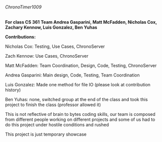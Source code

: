 ###### ChronoTimer1009
**For class CS 361**
**Team Andrea Gasparini, Matt McFadden, Nicholas Cox, Zachary Kennow, Luis Gonzalez, Ben Yuhas**


**Contributions:**




Nicholas Cox: Testing, Use Cases, ChronoServer




Zach Kennow: Use Cases, ChronoServer




Matt McFadden: Team Coordination, Design, Code, Testing, ChronoServer



Andrea Gasparini: Main design, Code, Testing, Team Coordination



Luis Gonzalez: Made one method for file IO (please look at contribution history)




Ben Yuhas: none, switched group at the end of the class and took this project to finish the class (professor allowed it)





This is not reflective of brain to bytes coding skills, our team is composed from different people working on different projects
and some of us had to do this project under hostile conditions and rushed




This project is just temporary showcase
